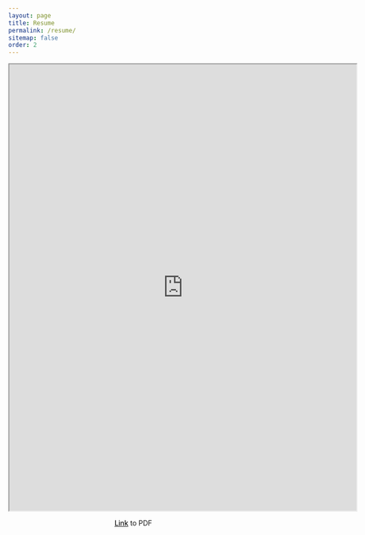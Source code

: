 ```yaml
---
layout: page
title: Resume
permalink: /resume/
sitemap: false
order: 2
---
```

<!-- Redirect to pdf if user is on mobile -->
<script>
if (/Android|webOS|iPhone|iPad|iPod|BlackBerry|BB|PlayBook|IEMobile|Windows Phone|Kindle|Silk|Opera Mini/i.test(navigator.userAgent)) {
    window.location = "https://drive.google.com/file/d/0B_TzW6rnfU25WXRBamhLc1pja00/view?usp=sharing";
}
</script>

<center>
  <iframe src="https://docs.google.com/viewer?srcid=0B_TzW6rnfU25Q2lLbDZDVzd3bkU&pid=explorer&efh=false&a=v&chrome=false&embedded=true" width="700px" height="900px"></iframe>

  <p>
  <a style="font-weight: 500" href="https://drive.google.com/file/d/0B_TzW6rnfU25WXRBamhLc1pja00/view?usp=sharing"> Link</a>  to PDF
  </p>
</center>